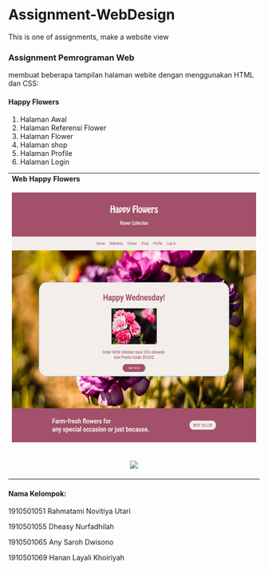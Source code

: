 # Assignment-WebDesign
This is one of assignments, make a website view
<h3> Assignment Pemrograman Web </h3>
<p> membuat beberapa tampilan halaman webite dengan menggunakan HTML dan CSS: </p>
<h4>Happy Flowers</h4>
<ol>
<li>Halaman Awal</li>
<li>Halaman Referensi Flower </li>
<li>Halaman Flower </li>
<li>Halaman shop </li>
<li>Halaman Profile</li>
<li>Halaman Login</li>
</ol>

<table>
  <tr><td><strong>Web Happy Flowers</strong></td></tr>
  <tr>
    <td><p align="center"><img src="/Pictures/Screenshot-home.png" height="500"></p></td>
    <tr>
    <td><p align="center"><img src="/Pictures/Screenshot-Flower.png" height="500"></p></td>
  </tr>
   </tr>
</table>

<h4>Nama Kelompok:</h4>
<p>1910501051 Rahmatami Novitiya Utari</p>
<p>1910501055 Dheasy Nurfadhilah</p>
<p>1910501065 Any Saroh Dwisono</p>
<p>1910501069 Hanan Layali Khoiriyah</p>
